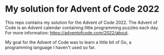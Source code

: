 # My solution for Advent of Code 2022

This repo contains my solution for the Advent of Code 2022. The Advent of Code is an Advent calendar containing little programming puzzles each day. For more information: https://adventofcode.com/2022/about.

My goal for the Advent of Code was to learn a little bit of Go, a programming language I haven't used so far.